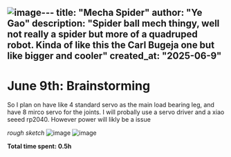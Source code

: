 ![image](https://github.com/user-attachments/assets/989799cb-756b-41a7-91ab-f7d2de48025b)---
title: "Mecha Spider"
author: "Ye Gao"
description: "Spider ball mech thingy, well not really a spider but more of a quadruped robot. Kinda of like this the Carl Bugeja one but like bigger and cooler"
created_at: "2025-06-9"
---

# June 9th: Brainstorming

So I plan on have like 4 standard servo as the main load bearing leg, and have 8 mirco servo for the joints. I will probally use a servo driver and a xiao seeed rp2040. However power will likly be a issue

*rough sketch*
![image](https://github.com/user-attachments/assets/8033a18c-8de4-416d-83f6-4d4ea9d31034)
![image](https://github.com/user-attachments/assets/74b22572-51c6-45c1-8394-5051aedb149a)


**Total time spent: 0.5h**
